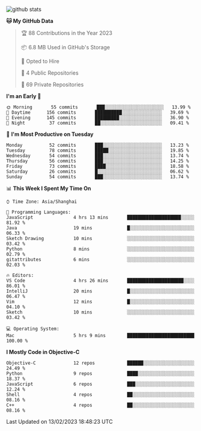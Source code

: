 
![github stats](https://github-readme-stats.vercel.app/api?username=ChesterYue&show_icons=true&count_private=true)

<!-- ![wakatime](https://github-readme-stats.vercel.app/api/wakatime?username=ChesterYue&layout=compact) -->

<!-- ![wakatime](https://github-readme-stats.vercel.app/api/top-langs/?username=ChesterYue&layout=compact) -->

<!--START_SECTION:waka-->
**🐱 My GitHub Data** 

> 🏆 88 Contributions in the Year 2023
 > 
> 📦 6.8 MB Used in GitHub's Storage 
 > 
> 💼 Opted to Hire
 > 
> 📜 4 Public Repositories 
 > 
> 🔑 69 Private Repositories  
 > 
**I'm an Early 🐤** 

```text
🌞 Morning       55 commits       ███░░░░░░░░░░░░░░░░░░░░░░   13.99 % 
🌆 Daytime      156 commits       ██████████░░░░░░░░░░░░░░░   39.69 % 
🌃 Evening      145 commits       █████████░░░░░░░░░░░░░░░░   36.90 % 
🌙 Night         37 commits       ██░░░░░░░░░░░░░░░░░░░░░░░   09.41 % 

```
📅 **I'm Most Productive on Tuesday** 

```text
Monday          52 commits       ███░░░░░░░░░░░░░░░░░░░░░░   13.23 % 
Tuesday         78 commits       █████░░░░░░░░░░░░░░░░░░░░   19.85 % 
Wednesday       54 commits       ███░░░░░░░░░░░░░░░░░░░░░░   13.74 % 
Thursday        56 commits       ███░░░░░░░░░░░░░░░░░░░░░░   14.25 % 
Friday          73 commits       ████░░░░░░░░░░░░░░░░░░░░░   18.58 % 
Saturday        26 commits       █░░░░░░░░░░░░░░░░░░░░░░░░   06.62 % 
Sunday          54 commits       ███░░░░░░░░░░░░░░░░░░░░░░   13.74 % 

```


📊 **This Week I Spent My Time On** 

```text
⌚︎ Time Zone: Asia/Shanghai

💬 Programming Languages: 
JavaScript               4 hrs 13 mins       ████████████████████░░░░░   81.92 % 
Java                     19 mins             █░░░░░░░░░░░░░░░░░░░░░░░░   06.33 % 
Sketch Drawing           10 mins             ░░░░░░░░░░░░░░░░░░░░░░░░░   03.42 % 
Python                   8 mins              ░░░░░░░░░░░░░░░░░░░░░░░░░   02.79 % 
gitattributes            6 mins              ░░░░░░░░░░░░░░░░░░░░░░░░░   02.03 % 

🔥 Editors: 
VS Code                  4 hrs 26 mins       █████████████████████░░░░   86.01 % 
IntelliJ                 20 mins             █░░░░░░░░░░░░░░░░░░░░░░░░   06.47 % 
Vim                      12 mins             █░░░░░░░░░░░░░░░░░░░░░░░░   04.10 % 
Sketch                   10 mins             ░░░░░░░░░░░░░░░░░░░░░░░░░   03.42 % 

💻 Operating System: 
Mac                      5 hrs 9 mins        █████████████████████████   100.00 % 

```

**I Mostly Code in Objective-C** 

```text
Objective-C              12 repos            ██████░░░░░░░░░░░░░░░░░░░   24.49 % 
Python                   9 repos             ████░░░░░░░░░░░░░░░░░░░░░   18.37 % 
JavaScript               6 repos             ███░░░░░░░░░░░░░░░░░░░░░░   12.24 % 
Shell                    4 repos             ██░░░░░░░░░░░░░░░░░░░░░░░   08.16 % 
C++                      4 repos             ██░░░░░░░░░░░░░░░░░░░░░░░   08.16 % 

```



 Last Updated on 13/02/2023 18:48:23 UTC
<!--END_SECTION:waka-->